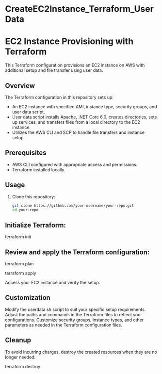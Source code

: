 # CreateEC2Instance_Terraform_UserData
# EC2 Instance Provisioning with Terraform

This Terraform configuration provisions an EC2 instance on AWS with additional setup and file transfer using user data.

## Overview

The Terraform configuration in this repository sets up:

- An EC2 instance with specified AMI, instance type, security groups, and user data script.
- User data script installs Apache, .NET Core 6.0, creates directories, sets up services, and transfers files from a local directory to the EC2 instance.
- Utilizes the AWS CLI and SCP to handle file transfers and instance setup.

## Prerequisites

- AWS CLI configured with appropriate access and permissions.
- Terraform installed locally.

## Usage

1. Clone this repository:

   ```bash
   git clone https://github.com/your-username/your-repo.git
   cd your-repo
## Initialize Terraform:
terraform init
## Review and apply the Terraform configuration:

terraform plan

terraform apply

Access your EC2 instance and verify the setup.

## Customization
Modify the userdata.sh script to suit your specific setup requirements.
Adjust the paths and commands in the Terraform files to reflect your configurations.
Customize security groups, instance types, and other parameters as needed in the Terraform configuration files.

## Cleanup
To avoid incurring charges, destroy the created resources when they are no longer needed:

terraform destroy
